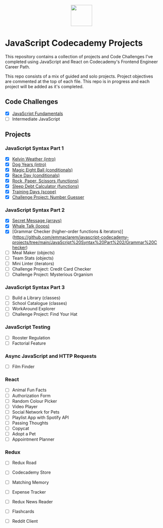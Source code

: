 <p align="center"> <img src="https://user-images.githubusercontent.com/104512014/176559133-f6434a3e-02ea-403e-892d-644b4401ea88.png" height="70px"/> </p>


# JavaScript Codecademy Projects
This repository contains a collection of projects and Code Challenges I've completed using JavaScript and React on Codecademy's Frontend Engineer Career Path. 

This repo consists of a mix of guided and solo projects. Project objectives are commented at the top of each file.  This repo is in progress and each project will be added as it's completed.

## Code Challenges
 - [x] [JavaScript Fundamentals](https://github.com/emmaclarem/javascript-codecademy-projects/tree/main/JS%20Fundamentals%20Code%20Challenges)
 - [ ] Intermediate JavaScript
 
## Projects
### JavaScript Syntax Part 1
 - [x] [Kelvin Weather (intro)](https://github.com/emmaclarem/javascript-codecademy-projects/tree/main/JavaScript%20Syntax%20Part%201/Kelvin%20Weather)
 - [x] [Dog Years (intro)](https://github.com/emmaclarem/javascript-codecademy-projects/tree/main/JavaScript%20Syntax%20Part%201/Dog%20Years)
 - [x] [Magic Eight Ball (conditionals)](https://github.com/emmaclarem/javascript-codecademy-projects/tree/main/JavaScript%20Syntax%20Part%201/Magic%20Eight%20Ball)
 - [x] [Race Day (conditionals)](https://github.com/emmaclarem/javascript-codecademy-projects/tree/main/JavaScript%20Syntax%20Part%201/Race%20Day)
 - [x] [Rock, Paper, Scissors (functions)](https://github.com/emmaclarem/javascript-codecademy-projects/tree/main/JavaScript%20Syntax%20Part%201/Rock%2C%20Paper%2C%20Scissors)
 - [x] [Sleep Debt Calculator (functions)](https://github.com/emmaclarem/javascript-codecademy-projects/tree/main/JavaScript%20Syntax%20Part%201/Sleep%20Debt%20Calculator)
 - [x] [Training Days (scope)](https://github.com/emmaclarem/javascript-codecademy-projects/tree/main/JavaScript%20Syntax%20Part%201/Training%20Days)
 - [x] [Challenge Project: Number Guesser](https://github.com/emmaclarem/javascript-codecademy-projects/tree/main/JavaScript%20Syntax%20Part%201/Number%20Guesser)
 
### JavaScript Syntax Part 2
 - [x] [Secret Message (arrays)](https://github.com/emmaclarem/javascript-codecademy-projects/tree/main/JavaScript%20Syntax%20Part%202/Secret%20Message)
 - [x] [Whale Talk (loops)](https://github.com/emmaclarem/javascript-codecademy-projects/tree/main/JavaScript%20Syntax%20Part%202/Whale%20Talk)
 - [x] [Grammar Checker (higher-order functions & iterators)] (https://github.com/emmaclarem/javascript-codecademy-projects/tree/main/JavaScript%20Syntax%20Part%202/Grammar%20Checker)
 - [ ] Meal Maker (objects)
 - [ ] Team Stats (objects)
 - [ ] Mini Linter (iterators)
 - [ ] Challenge Project: Credit Card Checker
 - [ ] Challenge Project: Mysterious Organism

### JavaScript Syntax Part 3 
 - [ ] Build a Library (classes)
 - [ ] School Catalogue (classes)
 - [ ] WorkAround Explorer
 - [ ] Challenge Project: Find Your Hat
 
### JavaScript Testing 
 - [ ] Rooster Regulation
 - [ ] Factorial Feature
 
### Async JavaScript and HTTP Requests 
 - [ ] Film Finder
 
### React 
 - [ ] Animal Fun Facts
 - [ ] Authorization Form
 - [ ] Random Colour Picker
 - [ ] Video Player
 - [ ] Social Network for Pets
 - [ ] Playlist App with Spotify API
 - [ ] Passing Thoughts
 - [ ] Copycat
 - [ ] Adopt a Pet
 - [ ] Appointment Planner
 
### Redux 
 - [ ] Redux Road
 - [ ] Codecademy Store
 - [ ] Matching Memory
 - [ ] Expense Tracker
 - [ ] Redux News Reader
 - [ ] Flashcards
 - [ ] Reddit Client
 
